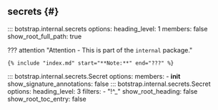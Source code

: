 ## secrets {#}

<!-- prettier-ignore -->
::: botstrap.internal.secrets
    options:
      heading_level: 1
      members: false
      show_root_full_path: true

??? attention "Attention - This is part of the `internal` package."

    {% include "index.md" start="**Note:**" end="???" %}

<!-- prettier-ignore -->
::: botstrap.internal.secrets.Secret
    options:
      members:
        - __init__
      show_signature_annotations: false
::: botstrap.internal.secrets.Secret
    options:
      heading_level: 3
      filters:
        - "!^_"
      show_root_heading: false
      show_root_toc_entry: false

<link rel="stylesheet" href="../../stylesheets/secrets.css" />
<link rel="stylesheet" href="../../stylesheets/dupe-hidden.css" />
<link rel="stylesheet" href="../../stylesheets/nav-code.css" />
